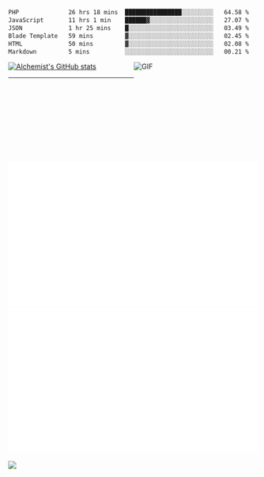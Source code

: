 <!--START_SECTION:waka-->

```text
PHP              26 hrs 18 mins  ████████████████░░░░░░░░░   64.58 %
JavaScript       11 hrs 1 min    ██████▓░░░░░░░░░░░░░░░░░░   27.07 %
JSON             1 hr 25 mins    █░░░░░░░░░░░░░░░░░░░░░░░░   03.49 %
Blade Template   59 mins         ▓░░░░░░░░░░░░░░░░░░░░░░░░   02.45 %
HTML             50 mins         ▓░░░░░░░░░░░░░░░░░░░░░░░░   02.08 %
Markdown         5 mins          ░░░░░░░░░░░░░░░░░░░░░░░░░   00.21 %
```

<!--END_SECTION:waka-->

[![Alchemist's GitHub stats](https://github-readme-stats.vercel.app/api?username=DrMaxis&show_icons=true&theme=outrun&count_private=true)](#)
<img align="right" alt="GIF" src="https://user-images.githubusercontent.com/5355808/139111924-210cc6fa-9fb1-4dac-929d-6324a5836a92.gif" width="250" height="200" />
<hr />

![](https://raw.githubusercontent.com/DrMaxis/github-stats-transparent/output/generated/overview.svg)
![](https://raw.githubusercontent.com/DrMaxis/github-stats-transparent/output/generated/languages.svg)

 
<a href="https://count.getloli.com/"><img src="https://count.getloli.com/get/@:maxis-the-alchemist?theme=rule34"></a>
<!-- https://count.getloli.com/get/@alchemist?theme=rule34 -->
<br>
